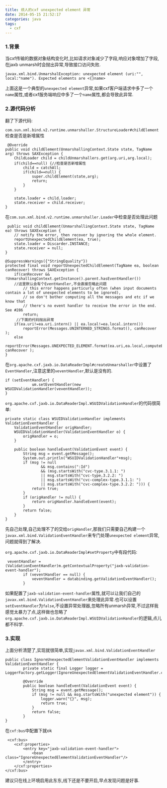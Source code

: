 ```yaml
---
title: 烦人的cxf unexpected element 异常
date: 2014-05-15 21:52:17
categories: java
tags:
  - cxf
---
```


### 1.背景

当cxf传输的数据对象结构变化时,比如请求对象减少了字段,响应对象增加了字段,在jaxb unmarsh时会抛出异常,导致接口访问失败.

	javax.xml.bind.UnmarshalException: unexpected element (uri:"", local:"name"). Expected elements are <{}name>
	
上面这是一个典型的`unexpected element`异常,如果cxf客户端请求中多了一个`name`属性,或者cxf服务端响应中多了一个`name`属性,都会导致此异常.

### 2.源代码分析

翻了下源代码:

`com.sun.xml.bind.v2.runtime.unmarshaller.StructureLoader#childElement`检查是否是新增属性
	
	 @Override
    public void childElement(UnmarshallingContext.State state, TagName arg) throws SAXException {
        ChildLoader child = childUnmarshallers.get(arg.uri,arg.local);
        if(child==null) {//检查是否新增属性
            child = catchAll;
            if(child==null) {
                super.childElement(state,arg);
                return;
            }
        }

        state.loader = child.loader;
        state.receiver = child.receiver;
    }

在`com.sun.xml.bind.v2.runtime.unmarshaller.Loader`中检查是否处理此问题

	 public void childElement(UnmarshallingContext.State state, TagName ea) throws SAXException {
        // notify the error, then recover by ignoring the whole element.
        reportUnexpectedChildElement(ea, true);
        state.loader = Discarder.INSTANCE;
        state.receiver = null;
    }

    @SuppressWarnings({"StringEquality"})
    protected final void reportUnexpectedChildElement(TagName ea, boolean canRecover) throws SAXException {
        if(canRecover && !UnmarshallingContext.getInstance().parent.hasEventHandler())
        //这里默认会有个EventHandler,不会直接忽略此问题
            // this error happens particurly often (when input documents contain a lot of unexpected elements to be ignored),
            // so don't bother computing all the messages and etc if we know that
            // there's no event handler to receive the error in the end. See #286 
            return;
         //下面的代码抛出异常
        if(ea.uri!=ea.uri.intern() || ea.local!=ea.local.intern())
            reportError(Messages.UNINTERNED_STRINGS.format(), canRecover );
        else
            reportError(Messages.UNEXPECTED_ELEMENT.format(ea.uri,ea.local,computeExpectedElements()), canRecover );
    }
    
在`org.apache.cxf.jaxb.io.DataReaderImpl#createUnmarshaller`中设置了`EventHandler`,注意这里的`veventHandler`,默认是没有的.

	if (setEventHandler) {
                um.setEventHandler(new WSUIDValidationHandler(veventHandler));
    }
    
 `org.apache.cxf.jaxb.io.DataReaderImpl.WSUIDValidationHandler`的代码很简单:

	private static class WSUIDValidationHandler implements ValidationEventHandler {
        ValidationEventHandler origHandler;
        WSUIDValidationHandler(ValidationEventHandler o) {
            origHandler = o;
        }

        public boolean handleEvent(ValidationEvent event) {
            String msg = event.getMessage();
            System.out.println("WSUIDValidationHandler"+msg);
            if (msg != null
                    && msg.contains(":Id")
                    && (msg.startsWith("cvc-type.3.1.1: ")
                    || msg.startsWith("cvc-type.3.2.2: ")
                    || msg.startsWith("cvc-complex-type.3.1.1: ")
                    || msg.startsWith("cvc-complex-type.3.2.2: "))) {
                return true;
            }
            if (origHandler != null) {
                return origHandler.handleEvent(event);
            }
            return false;
        }
    }
    
先自己处理,自己处理不了的交给`origHandler`,那我们只需要自己构建一个`javax.xml.bind.ValidationEventHandler`来专门处理`unexpected element`异常,问题就得到了解决.

`org.apache.cxf.jaxb.io.DataReaderImpl#setProperty`中有段代码:

	 veventHandler = (ValidationEventHandler)m.getContextualProperty("jaxb-validation-event-handler");
            if (veventHandler == null) {
                veventHandler = databinding.getValidationEventHandler();
            }
 
 如果配置了`jaxb-validation-event-handler`属性,就可以让我们自己的`javax.xml.bind.ValidationEventHandler`来处理此异常.也可以设置`setEventHandler`为`false`,不设置异常处理器,忽略所有unmarsh异常,不过这样我感觉太暴力了点,这样做也忽略了`org.apache.cxf.jaxb.io.DataReaderImpl.WSUIDValidationHandler`的逻辑,点儿都不科学.
 
### 3.实现

 上面分析清楚了,实现就很简单,实现`javax.xml.bind.ValidationEventHandler`
 
	public class IgnoreUnexpectedElementValidationEventHandler implements ValidationEventHandler {
    		private static final Logger logger = LoggerFactory.getLogger(IgnoreUnexpectedElementValidationEventHandler.class);

    		@Override
    		public boolean handleEvent(ValidationEvent event) {
       		 	String msg = event.getMessage();
       		 	if (msg != null && msg.startsWith("unexpected element")) {
           		 	logger.warn("{}", msg);
           		 	return true;
        	 	}
          		return false;
    		}
	}
 
 在`cxf:bus`中配置下就ok
 
 	 <cxf:bus>
        <cxf:properties>
            <entry key="jaxb-validation-event-handler">
                <bean class="IgnoreUnexpectedElementValidationEventHandler"/>
            </entry>
        </cxf:properties>
    </cxf:bus>
    
 建议只在线上环境启用此东东,线下还是不要开启,早点发现问题是好事.
 
